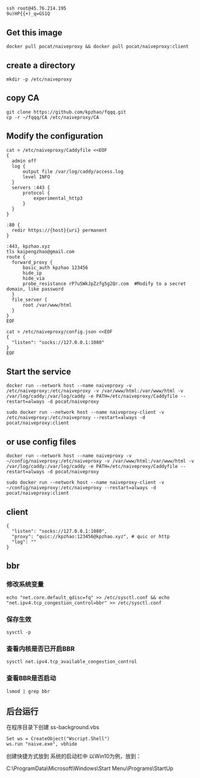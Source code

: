 ##
```
ssh root@45.76.214.195
9u)HP{{+)_q=GS1Q
```

## Get this image
```
docker pull pocat/naiveproxy && docker pull pocat/naiveproxy:client
```
## create a directory
```
mkdir -p /etc/naiveproxy
```
## copy CA 
```
git clone https://github.com/kpzhao/fqqq.git
cp -r ~/fqqq/CA /etc/naiveproxy/CA
```
## Modify the configuration
```
cat > /etc/naiveproxy/Caddyfile <<EOF
{
  admin off
  log {
      output file /var/log/caddy/access.log
      level INFO
  }
  servers :443 {
      protocol {
          experimental_http3
      }
  }
}

:80 {
  redir https://{host}{uri} permanent
}

:443, kpzhao.xyz
tls kaipengzhao@gmail.com
route {
  forward_proxy {
      basic_auth kpzhao 123456
      hide_ip
      hide_via
      probe_resistance rP7uSWkJpZzfg5g2Qr.com  #Modify to a secret domain, like password
  }
  file_server {
      root /var/www/html
  }
}
EOF
```
```
cat > /etc/naiveproxy/config.json <<EOF
{
  "listen": "socks://127.0.0.1:1080"
}
EOF
```
## Start the service
```
docker run --network host --name naiveproxy -v /etc/naiveproxy:/etc/naiveproxy -v /var/www/html:/var/www/html -v /var/log/caddy:/var/log/caddy -e PATH=/etc/naiveproxy/Caddyfile --restart=always -d pocat/naiveproxy
```
```
sudo docker run --network host --name naiveproxy-client -v /etc/naiveproxy:/etc/naiveproxy --restart=always -d pocat/naiveproxy:client
```
## or use config files
```
docker run --network host --name naiveproxy -v ~/config/naiveproxy:/etc/naiveproxy -v /var/www/html:/var/www/html -v /var/log/caddy:/var/log/caddy -e PATH=/etc/naiveproxy/Caddyfile --restart=always -d pocat/naiveproxy
```
```
sudo docker run --network host --name naiveproxy-client -v ~/config/naiveproxy:/etc/naiveproxy --restart=always -d pocat/naiveproxy:client
```

## client
```
{
  "listen": "socks://127.0.0.1:1080",
  "proxy": "quic://kpzhao:123456@kpzhao.xyz", # quic or http
  "log": ""
}
```
## bbr
### 修改系统变量
```
echo "net.core.default_qdisc=fq" >> /etc/sysctl.conf && echo "net.ipv4.tcp_congestion_control=bbr" >> /etc/sysctl.conf
```
### 保存生效
```
sysctl -p
```
### 查看内核是否已开启BBR
```
sysctl net.ipv4.tcp_available_congestion_control
```
### 查看BBR是否启动
```
lsmod | grep bbr
```
## 后台运行
在程序目录下创建 ss-background.vbs
```
Set ws = CreateObject("Wscript.Shell")   
ws.run "naive.exe", vbhide
```
创建快捷方式放到 系统的启动栏中
以Win10为例，放到：

C:\ProgramData\Microsoft\Windows\Start Menu\Programs\StartUp
